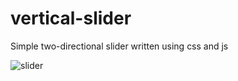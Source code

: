 # vertical-slider
Simple two-directional slider written using css and js

![slider](https://user-images.githubusercontent.com/77226972/144817565-7e7165c7-f805-4c85-8877-fb6812428841.png)

